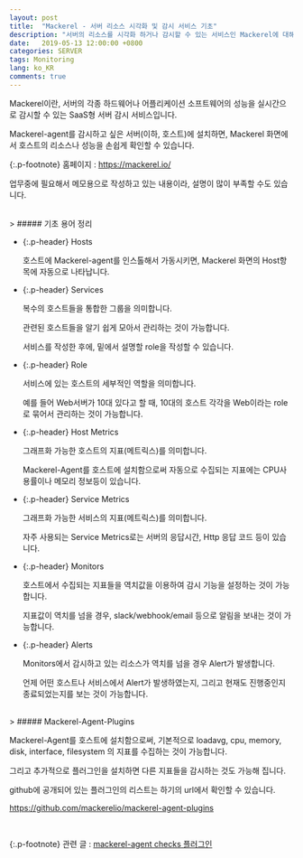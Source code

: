 ```yaml
---
layout: post
title:  "Mackerel - 서버 리소스 시각화 및 감시 서비스 기초"
description: "서버의 리소스를 시각화 하거나 감시할 수 있는 서비스인 Mackerel에 대해서 알아보고자 합니다."
date:   2019-05-13 12:00:00 +0800
categories: SERVER
tags: Monitoring
lang: ko_KR
comments: true
---
```


Mackerel이란, 서버의 각종 하드웨어나 어플리케이션 소프트웨어의 성능을 실시간으로 감시할 수 있는 SaaS형 서버 감시 서비스입니다.

Mackerel-agent를 감시하고 싶은 서버(이하, 호스트)에 설치하면, Mackerel 화면에서 호스트의 리소스나 성능을 손쉽게 확인할 수 있습니다.

{:.p-footnote}
홈페이지 : https://mackerel.io/

업무중에 필요해서 메모용으로 작성하고 있는 내용이라, 설명이 많이 부족할 수도 있습니다.

<br>
> ##### 기초 용어 정리

- {:.p-header} Hosts
  
  호스트에 Mackerel-agent를 인스톨해서 가동시키면, Mackerel 화면의 Host항목에 자동으로 나타납니다.


- {:.p-header} Services
  
  복수의 호스트들을 통합한 그룹을 의미합니다.

  관련된 호스트들을 알기 쉽게 모아서 관리하는 것이 가능합니다.

  서비스를 작성한 후에, 밑에서 설명할 role을 작성할 수 있습니다.

- {:.p-header} Role
  
  서비스에 있는 호스트의 세부적인 역할을 의미합니다.

  예를 들어 Web서버가 10대 있다고 할 때, 10대의 호스트 각각을 Web이라는 role로 묶어서 관리하는 것이 가능합니다.

- {:.p-header} Host Metrics
  
  그래프화 가능한 호스트의 지표(메트릭스)를 의미합니다.

  Mackerel-Agent를 호스트에 설치함으로써 자동으로 수집되는 지표에는 CPU사용률이나 메모리 정보등이 있습니다.

- {:.p-header} Service Metrics
  
  그래프화 가능한 서비스의 지표(메트릭스)를 의미합니다.

  자주 사용되는 Service Metrics로는 서버의 응답시간, Http 응답 코드 등이 있습니다.

- {:.p-header} Monitors
  
  호스트에서 수집되는 지표들을 역치값을 이용하여 감시 기능을 설정하는 것이 가능합니다.

  지표값이 역치를 넘을 경우, slack/webhook/email 등으로 알림을 보내는 것이 가능합니다.

- {:.p-header} Alerts
  
  Monitors에서 감시하고 있는 리소스가 역치를 넘을 경우 Alert가 발생합니다.

  언제 어떤 호스트나 서비스에서 Alert가 발생하였는지, 그리고 현재도 진행중인지 종료되었는지를 보는 것이 가능합니다.


<br>
> ##### Mackerel-Agent-Plugins

Mackerel-Agent를 호스트에 설치함으로써, 기본적으로 loadavg, cpu, memory, disk, interface, filesystem 의 지표를 수집하는 것이 가능합니다.

그리고 추가적으로 플러그인을 설치하면 다른 지표들을 감시하는 것도 가능해 집니다.

github에 공개되어 있는 플러그인의 리스트는 하기의 url에서 확인할 수 있습니다.

https://github.com/mackerelio/mackerel-agent-plugins
  
<br>

{:.p-footnote}
관련 글 : <a href="{{site.url}}/server/2019/05/15/Mackerel-Agent-Description.html" target="_blank">mackerel-agent checks 플러그인</a>

<br>
